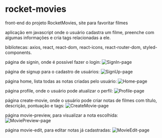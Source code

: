 # rocket-movies
front-end do projeto RocketMovies, site para favoritar filmes

aplicação em javascript onde o usuário cadastra um filme, preenche com algumas informações e cria tags relacionadas a ele.

bibliotecas: axios, react, react-dom, react-icons, react-router-dom, styled-components.

página de signin, onde é possível fazer o login:
![SignIn-page](https://github.com/rayaneacacio/rocket-movies/assets/104095370/93d6f16f-1b17-408c-b6f1-4e63b736a050)

página de signup para o cadastro de usuários:
![SignUp-page](https://github.com/rayaneacacio/rocket-movies/assets/104095370/81d916f3-f448-4b8f-87aa-5a0c005a2510)

página home, lista todas as notas criadas pelo usuário:
![Home-page](https://github.com/rayaneacacio/rocket-movies/assets/104095370/7e78f0f8-b25a-4f23-ab33-54024604241c)

página profile, onde o usuário pode atualizar o perfil:
![Profile-page](https://github.com/rayaneacacio/rocket-movies/assets/104095370/c4f3de46-72ff-410a-9101-215ebddbc3da)

página create-movie, onde o usuário pode criar notas de filmes com título, descrição, pontuação e tags:
![CreateMovie-page](https://github.com/rayaneacacio/rocket-movies/assets/104095370/8cc8e0ed-65e7-49f0-97ef-a0efe9aef27e)

página movie-preview, para visualizar a nota escolhida:
![MoviePreview-page](https://github.com/rayaneacacio/rocket-movies/assets/104095370/8bf15374-b965-4bf3-94dd-8b82f9ae1365)

página movie-edit, para editar notas já cadastradas:
![MovieEdit-page](https://github.com/rayaneacacio/rocket-movies/assets/104095370/615ede45-8c56-428e-847c-07b685f62fd8)
